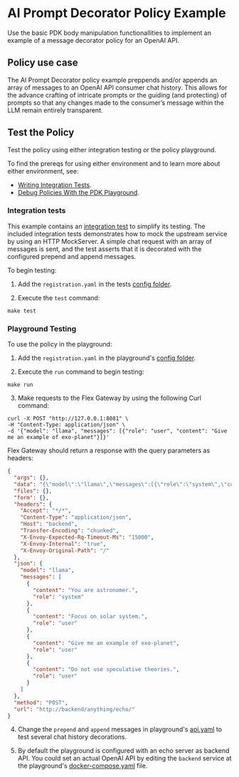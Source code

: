 # AI Prompt Decorator Policy Example
Use the basic PDK body manipulation functionallities to implement an example of a message decorator policy 
for an OpenAI API.

## Policy use case
The AI Prompt Decorator policy example preppends and/or appends an array of messages to an OpenAI API 
consumer chat history. 
This allows for the advance crafting of intricate prompts or the guiding (and protecting) of prompts so 
that any changes made to the consumer’s message within the LLM remain entirely transparent.

## Test the Policy

Test the policy using either integration testing or the policy playground.

To find the prereqs for using either environment and to learn more about either environment, see:

* [Writing Integration Tests](https://docs.mulesoft.com/pdk/latest/policies-pdk-integration-tests).
* [Debug Policies With the PDK Playground](https://docs.mulesoft.com/pdk/latest/policies-pdk-debug-local).

### Integration tests

This example contains an [integration test](./tests/requests.rs) to simplify its testing. 
The included integration tests demonstrates how to mock the upstream service by using an HTTP MockServer. 
A simple chat request with an array of messages is sent, and the test asserts that it is decorated with 
the configured prepend and append messages.

To begin testing:

1. Add the `registration.yaml` in the tests [config folder](./tests/config).

2. Execute the `test` command:

``` shell
make test
```

### Playground Testing

To use the policy in the playground:

1. Add the `registration.yaml` in the playground's [config folder](./playground/config).

2. Execute the `run` command to begin testing:

``` shell
make run
```

3. Make requests to the Flex Gateway by using the following Curl command:

```shell
curl -X POST "http://127.0.0.1:8081" \
-H "Content-Type: application/json" \
-d '{"model": "llama", "messages": [{"role": "user", "content": "Give me an example of exo-planet"}]}'
```

Flex Gateway should return a response with the query parameters as headers:

```json
{
  "args": {}, 
  "data": "{\"model\":\"llama\",\"messages\":[{\"role\":\"system\",\"content\":\"You are astronomer.\"},{\"role\":\"user\",\"content\":\"Focus on solar system.\"},{\"role\":\"user\",\"content\":\"Give me an example of exo-planet\"},{\"role\":\"user\",\"content\":\"Do not use speculative theories.\"}]}", 
  "files": {}, 
  "form": {}, 
  "headers": {
    "Accept": "*/*", 
    "Content-Type": "application/json", 
    "Host": "backend", 
    "Transfer-Encoding": "chunked", 
    "X-Envoy-Expected-Rq-Timeout-Ms": "15000", 
    "X-Envoy-Internal": "true", 
    "X-Envoy-Original-Path": "/"
  }, 
  "json": {
    "model": "llama",
    "messages": [
      {
        "content": "You are astronomer.", 
        "role": "system"
      }, 
      {
        "content": "Focus on solar system.", 
        "role": "user"
      }, 
      {
        "content": "Give me an example of exo-planet", 
        "role": "user"
      }, 
      {
        "content": "Do not use speculative theories.", 
        "role": "user"
      }
    ]
  }, 
  "method": "POST", 
  "url": "http://backend/anything/echo/"
}

```

4. Change the `prepend` and `append` messages in playground's [api.yaml](./playground/config/api.yaml) to test several chat history decorations.

5. By default the playground is configured with an echo server as backend API. You could set an actual OpenAI API by editing the `backend` 
service at the playground's [docker-compose.yaml](./playground/docker-compose.yaml) file.
